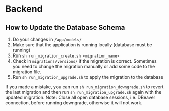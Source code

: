 # Backend

## How to Update the Database Schema

1. Do your changes in `/app/models/`
2. Make sure that the application is running locally (database must be running)
3. Run `sh run_migration_create.sh <migration_name>`
4. Check in `migrations/versions/` if the migration is correct. Sometimes you need to change the migration manually or add some code to the migration file.
5. Run `sh run_migration_upgrade.sh` to apply the migration to the database

If you made a mistake, you can run `sh run_migration_downgrade.sh` to revert the last migration and then run `sh run_migration_upgrade.sh` again with the updated migration. Note: Close all open database sessions, i.e. DBeaver connection, before running downgrade, otherwise it will not work.
